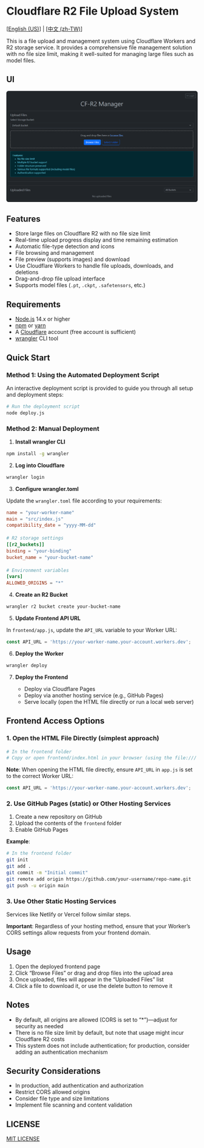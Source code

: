 # Cloudflare R2 File Upload System

[[English (US)](README.md)] | [[中文 (zh-TW)](README-zh_TW.md)]

This is a file upload and management system using Cloudflare Workers and R2 storage service. It provides a comprehensive file management solution with no file size limit, making it well-suited for managing large files such as model files.

## UI
![cfr2-ui](demo/ui.png)

## Features

- Store large files on Cloudflare R2 with no file size limit
- Real-time upload progress display and time remaining estimation
- Automatic file-type detection and icons
- File browsing and management
- File preview (supports images) and download
- Use Cloudflare Workers to handle file uploads, downloads, and deletions
- Drag-and-drop file upload interface
- Supports model files (`.pt`, `.ckpt`, `.safetensors`, etc.)

## Requirements

- [Node.js](https://nodejs.org/) 14.x or higher
- [npm](https://www.npmjs.com/) or [yarn](https://yarnpkg.com/)
- A [Cloudflare](https://cloudflare.com/) account (free account is sufficient)
- [wrangler](https://developers.cloudflare.com/workers/wrangler/) CLI tool

## Quick Start

### Method 1: Using the Automated Deployment Script

An interactive deployment script is provided to guide you through all setup and deployment steps:

```bash
# Run the deployment script
node deploy.js
```

### Method 2: Manual Deployment

1. **Install wrangler CLI**

```bash
npm install -g wrangler
```

2. **Log into Cloudflare**

```bash
wrangler login
```

3. **Configure wrangler.toml**

Update the `wrangler.toml` file according to your requirements:

```toml
name = "your-worker-name"
main = "src/index.js"
compatibility_date = "yyyy-MM-dd"

# R2 storage settings
[[r2_buckets]]
binding = "your-binding"
bucket_name = "your-bucket-name"

# Environment variables
[vars]
ALLOWED_ORIGINS = "*"
```

4. **Create an R2 Bucket**

```bash
wrangler r2 bucket create your-bucket-name
```

5. **Update Frontend API URL**

In `frontend/app.js`, update the `API_URL` variable to your Worker URL:

```javascript
const API_URL = 'https://your-worker-name.your-account.workers.dev';
```

6. **Deploy the Worker**

```bash
wrangler deploy
```

7. **Deploy the Frontend**

   - Deploy via Cloudflare Pages
   - Deploy via another hosting service (e.g., GitHub Pages)
   - Serve locally (open the HTML file directly or run a local web server)

## Frontend Access Options

### 1. Open the HTML File Directly (simplest approach)

```bash
# In the frontend folder
# Copy or open frontend/index.html in your browser (using the file:/// protocol)
```

**Note**: When opening the HTML file directly, ensure `API_URL` in `app.js` is set to the correct Worker URL:
```javascript
const API_URL = 'https://your-worker-name.your-account.workers.dev';
```

### 2. Use GitHub Pages (static) or Other Hosting Services

1. Create a new repository on GitHub
2. Upload the contents of the `frontend` folder
3. Enable GitHub Pages

**Example**:

```bash
# In the frontend folder
git init
git add .
git commit -m "Initial commit"
git remote add origin https://github.com/your-username/repo-name.git
git push -u origin main
```

### 3. Use Other Static Hosting Services

Services like Netlify or Vercel follow similar steps.

**Important**: Regardless of your hosting method, ensure that your Worker’s CORS settings allow requests from your frontend domain.

## Usage

1. Open the deployed frontend page
2. Click “Browse Files” or drag and drop files into the upload area
3. Once uploaded, files will appear in the “Uploaded Files” list
4. Click a file to download it, or use the delete button to remove it

## Notes

- By default, all origins are allowed (CORS is set to “*”)—adjust for security as needed
- There is no file size limit by default, but note that usage might incur Cloudflare R2 costs
- This system does not include authentication; for production, consider adding an authentication mechanism

## Security Considerations

- In production, add authentication and authorization
- Restrict CORS allowed origins
- Consider file type and size limitations
- Implement file scanning and content validation

## LICENSE

[MIT LICENSE](LICENSE)
